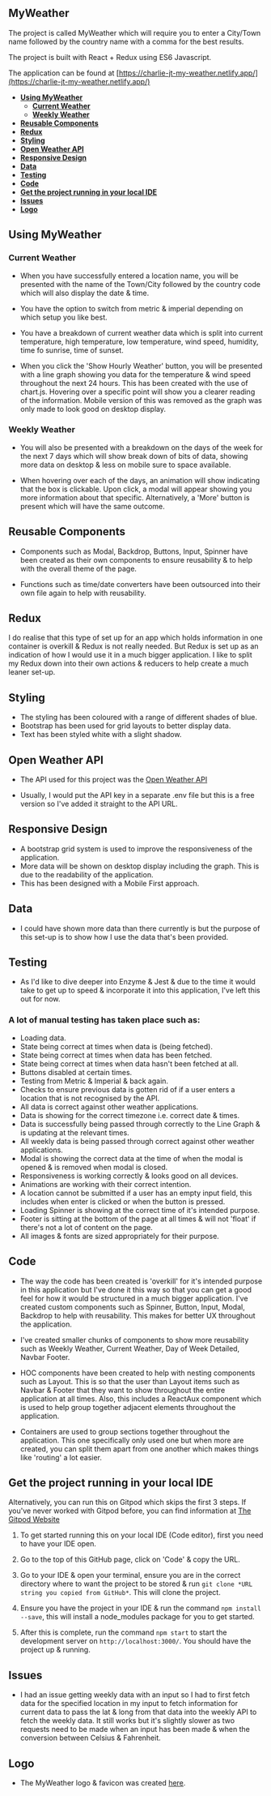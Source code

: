 

## MyWeather

The project is called MyWeather which will require you to enter a City/Town name followed by the country name with a comma for the best results.

The project is built with React + Redux using ES6 Javascript.

The application can be found at [https://charlie-jt-my-weather.netlify.app/](https://charlie-jt-my-weather.netlify.app/)

- [**Using MyWeather**](#using-myweather)
    - [**Current Weather**](#current-weather)
    - [**Weekly Weather**](#weekly-weather)
- [**Reusable Components**](#reusable-components)
- [**Redux**](#redux)
- [**Styling**](#styling)
- [**Open Weather API**](#open-weather-api)
- [**Responsive Design**](#responsive-design)
- [**Data**](#data)
- [**Testing**](#testing)
- [**Code**](#code)
- [**Get the project running in your local IDE**](#get-the-project-running-in-your-local-ide)
- [**Issues**](#issues)
- [**Logo**](#logo)

## Using MyWeather

### Current Weather

- When you have successfully entered a location name, you will be presented with the name of the Town/City followed by the country code which will also display the date & time.

- You have the option to switch from metric & imperial depending on which setup you like best.

- You have a breakdown of current weather data which is split into current temperature, high temperature, low temperature, wind speed, humidity, time fo sunrise, time of sunset.

- When you click the 'Show Hourly Weather' button, you will be presented with a line graph showing you data for the temperature & wind speed throughout the next 24 hours. This has been created with the use of chart.js. Hovering over a specific point will show you a clearer reading of the information. Mobile version of this was removed as the graph was only made to look good on desktop display.

### Weekly Weather

- You will also be presented with a breakdown on the days of the week for the next 7 days which will show break down of bits of data, showing more data on desktop & less on mobile sure to space available.

- When hovering over each of the days, an animation will show indicating that the box is clickable. Upon click, a modal will appear showing you more information about that specific. Alternatively, a 'More' button is present which will have the same outcome.

## Reusable Components

- Components such as Modal, Backdrop, Buttons, Input, Spinner have been created as their own components to ensure reusability & to help with the overall theme of the page.

- Functions such as time/date converters have been outsourced into their own file again to help with reusability.

## Redux

I do realise that this type of set up for an app which holds information in one container is overkill & Redux is not really needed. But Redux is set up as an indication of how I would use it in a much bigger application. I like to split my Redux down into their own actions & reducers to help create a much leaner set-up.

## Styling

- The styling has been coloured with a range of different shades of blue. 
- Bootstrap has been used for grid layouts to better display data.
- Text has been styled white with a slight shadow.

## Open Weather API

- The API used for this project was the [Open Weather API](https://openweathermap.org/)

- Usually, I would put the API key in a separate .env file but this is a free version so I've added it straight to the API URL.

## Responsive Design

- A bootstrap grid system is used to improve the responsiveness of the application.
- More data will be shown on desktop display including the graph. This is due to the readability of the application.
- This has been designed with a Mobile First approach.

## Data

- I could have shown more data than there currently is but the purpose of this set-up is to show how I use the data that's been provided.

## Testing

- As I'd like to dive deeper into Enzyme & Jest & due to the time it would take to get up to speed & incorporate it into this application, I've left this out for now.

### A lot of manual testing has taken place such as:

- Loading data.
- State being correct at times when data is (being fetched).
- State being correct at times when data has been fetched.
- State being correct at times when data hasn't been fetched at all.
- Buttons disabled at certain times.
- Testing from Metric & Imperial & back again.
- Checks to ensure previous data is gotten rid of if a user enters a location that is not recognised by the API.
- All data is correct against other weather applications.
- Data is showing for the correct timezone i.e. correct date & times.
- Data is successfully being passed through correctly to the Line Graph & is updating at the relevant times.
- All weekly data is being passed through correct against other weather applications.
- Modal is showing the correct data at the time of when the modal is opened & is removed when modal is closed.
- Responsiveness is working correctly & looks good on all devices.
- Animations are working with their correct intention.
- A location cannot be submitted if a user has an empty input field, this includes when enter is clicked or when the button is pressed.
- Loading Spinner is showing at the correct time of it's intended purpose.
- Footer is sitting at the bottom of the page at all times & will not 'float' if there's not a lot of content on the page.
- All images & fonts are sized appropriately for their purpose.


## Code

- The way the code has been created is 'overkill' for it's intended purpose in this application but I've done it this way so that you can get a good feel for how it would be structured in a much bigger application. I've created custom components such as Spinner, Button, Input, Modal, Backdrop to help with reusability. This makes for better UX throughout the application.

- I've created smaller chunks of components to show more reusability such as Weekly Weather, Current Weather, Day of Week Detailed, Navbar Footer.

- HOC components have been created to help with nesting components such as Layout. This is so that the user than Layout items such as Navbar & Footer that they want to show throughout the entire application at all times. Also, this includes a ReactAux component which is used to help group together adjacent elements throughout the application.

- Containers are used to group sections together throughout the application. This one specifically only used one but when more are created, you can split them apart from one another which makes things like 'routing' a lot easier.

## Get the project running in your local IDE

Alternatively, you can run this on Gitpod which skips the first 3 steps. If you've never worked with Gitpod before, you can find information at [The Gitpod Website](https://www.gitpod.io/)

1. To get started running this on your local IDE (Code editor), first you need to have your IDE open.

2. Go to the top of this GitHub page, click on 'Code' & copy the URL.

3. Go to your IDE & open your terminal, ensure you are in the correct directory where to want the project to be stored & run `git clone *URL string you copied from GitHub*`. This will clone the project.

4. Ensure you have the project in your IDE & run the command `npm install --save`, this will install a node_modules package for you to get started.

5. After this is complete, run the command `npm start` to start the development server on `http://localhost:3000/`. You should have the project up & running.

## Issues

- I had an issue getting weekly data with an input so I had to first fetch data for the specified location in my input to fetch information for current data to pass the lat & long from that data into the weekly API to fetch the weekly data. It still works but it's slightly slower as two requests need to be made when an input has been made & when the conversion between Celsius & Fahrenheit.

## Logo

- The MyWeather logo & favicon was created [here](https://www.brandcrowd.com/maker/tag/name).